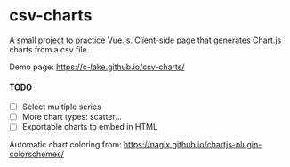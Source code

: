 # csv-charts
A small project to practice Vue.js.
Client-side page that generates Chart.js charts from a csv file.

Demo page: https://c-lake.github.io/csv-charts/

#### TODO
- [ ] Select multiple series
- [ ] More chart types: scatter...
- [ ] Exportable charts to embed in HTML

Automatic chart coloring from: https://nagix.github.io/chartjs-plugin-colorschemes/